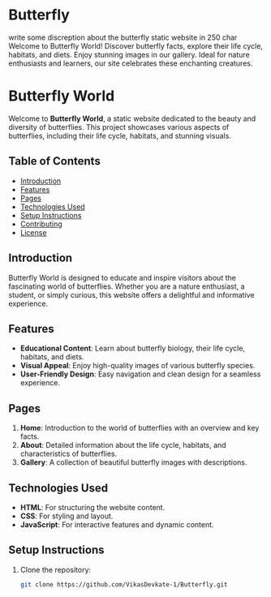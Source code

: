 # Butterfly
write some discreption about the butterfly static website in 250 char Welcome to Butterfly World! Discover butterfly facts, explore their life cycle, habitats, and diets. Enjoy stunning images in our gallery. Ideal for nature enthusiasts and learners, our site celebrates these enchanting creatures.

# Butterfly World

Welcome to **Butterfly World**, a static website dedicated to the beauty and diversity of butterflies. This project showcases various aspects of butterflies, including their life cycle, habitats, and stunning visuals.

## Table of Contents
- [Introduction](#introduction)
- [Features](#features)
- [Pages](#pages)
- [Technologies Used](#technologies-used)
- [Setup Instructions](#setup-instructions)
- [Contributing](#contributing)
- [License](#license)

## Introduction
Butterfly World is designed to educate and inspire visitors about the fascinating world of butterflies. Whether you are a nature enthusiast, a student, or simply curious, this website offers a delightful and informative experience.

## Features
- **Educational Content**: Learn about butterfly biology, their life cycle, habitats, and diets.
- **Visual Appeal**: Enjoy high-quality images of various butterfly species.
- **User-Friendly Design**: Easy navigation and clean design for a seamless experience.

## Pages
1. **Home**: Introduction to the world of butterflies with an overview and key facts.
2. **About**: Detailed information about the life cycle, habitats, and characteristics of butterflies.
3. **Gallery**: A collection of beautiful butterfly images with descriptions.

## Technologies Used
- **HTML**: For structuring the website content.
- **CSS**: For styling and layout.
- **JavaScript**: For interactive features and dynamic content.

## Setup Instructions
1. Clone the repository:
   ```bash
   git clone https://github.com/VikasDevkate-1/Butterfly.git

